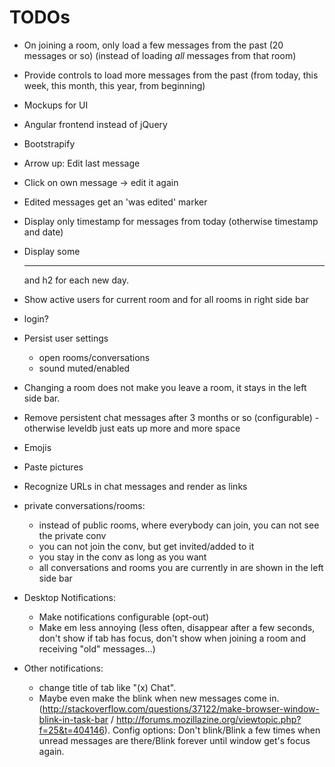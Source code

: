 TODOs
=====

- On joining a room, only load a few messages from the past
  (20 messages or so) (instead of loading *all* messages from that room)
- Provide controls to load more messages from the past
  (from today, this week, this month, this year, from beginning)

- Mockups for UI
- Angular frontend instead of jQuery
- Bootstrapify
- Arrow up: Edit last message
- Click on own message -> edit it again
- Edited messages get an 'was edited' marker
- Display only timestamp for messages from today
  (otherwise timestamp and date)
- Display some <hr> and h2 for each new day.
- Show active users for current room and for all rooms in right side bar
- login?
- Persist user settings
  - open rooms/conversations
  - sound muted/enabled
- Changing a room does not make you leave a room, it stays in the left side bar.
- Remove persistent chat messages after 3 months or so (configurable) - otherwise leveldb just eats up more and more space
- Emojis
- Paste pictures
- Recognize URLs in chat messages and render as links
- private conversations/rooms:
  - instead of public rooms, where everybody can join, you can not see
    the private conv
  - you can not join the conv, but get invited/added to it
  - you stay in the conv as long as you want
  - all conversations and rooms you are currently in are shown in the left side bar

- Desktop Notifications:
  - Make notifications configurable (opt-out)
  - Make em less annoying (less often, disappear after a few seconds, don't show if tab has focus, don't show when joining a room and receiving "old" messages...)
- Other notifications:
  - change title of tab like "(x) Chat".
  - Maybe even make the blink when new messages come in. (http://stackoverflow.com/questions/37122/make-browser-window-blink-in-task-bar / http://forums.mozillazine.org/viewtopic.php?f=25&t=404146). Config options: Don't blink/Blink a few times when unread messages are there/Blink forever until window get's focus again.

